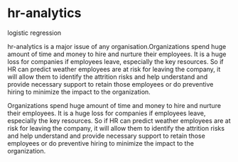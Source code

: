 # hr-analytics
logistic regression

hr-analytics is a major issue of any organisation.Organizations
spend huge amount of time and money to hire and nurture their employees. It
is a huge loss for companies if employees leave, especially the key resources.
So if HR can predict weather employees are at risk for leaving the company, it
will allow them to identify the attrition risks and help understand and provide
necessary support to retain those employees or do preventive hiring to
minimize the impact to the organization.

Organizations
spend huge amount of time and money to hire and nurture their employees. It
is a huge loss for companies if employees leave, especially the key resources.
So if HR can predict weather employees are at risk for leaving the company, it
will allow them to identify the attrition risks and help understand and provide
necessary support to retain those employees or do preventive hiring to
minimize the impact to the organization.

